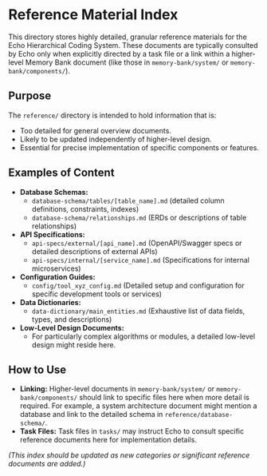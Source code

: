 # Reference Material Index

This directory stores highly detailed, granular reference materials for the Echo Hierarchical Coding System. These documents are typically consulted by Echo only when explicitly directed by a task file or a link within a higher-level Memory Bank document (like those in `memory-bank/system/` or `memory-bank/components/`).

## Purpose

The `reference/` directory is intended to hold information that is:
-   Too detailed for general overview documents.
-   Likely to be updated independently of higher-level design.
-   Essential for precise implementation of specific components or features.

## Examples of Content

-   **Database Schemas:**
    -   `database-schema/tables/[table_name].md` (detailed column definitions, constraints, indexes)
    -   `database-schema/relationships.md` (ERDs or descriptions of table relationships)
-   **API Specifications:**
    -   `api-specs/external/[api_name].md` (OpenAPI/Swagger specs or detailed descriptions of external APIs)
    -   `api-specs/internal/[service_name].md` (Specifications for internal microservices)
-   **Configuration Guides:**
    -   `config/tool_xyz_config.md` (Detailed setup and configuration for specific development tools or services)
-   **Data Dictionaries:**
    -   `data-dictionary/main_entities.md` (Exhaustive list of data fields, types, and descriptions)
-   **Low-Level Design Documents:**
    -   For particularly complex algorithms or modules, a detailed low-level design might reside here.

## How to Use

-   **Linking:** Higher-level documents in `memory-bank/system/` or `memory-bank/components/` should link to specific files here when more detail is required. For example, a system architecture document might mention a database and link to the detailed schema in `reference/database-schema/`.
-   **Task Files:** Task files in `tasks/` may instruct Echo to consult specific reference documents here for implementation details.

*(This index should be updated as new categories or significant reference documents are added.)*
